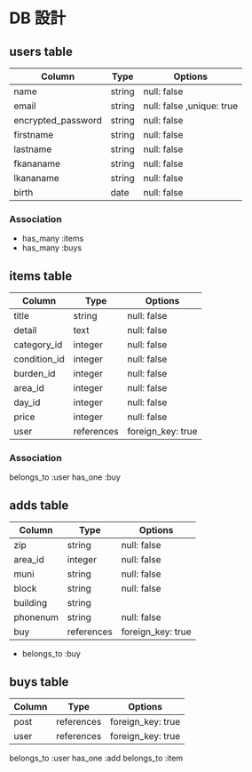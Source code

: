 # DB 設計

## users table

| Column             | Type                | Options                 |
|--------------------|---------------------|-------------------------|
| name           | string              | null: false             |
| email              | string              | null: false ,unique: true |
| encrypted_password | string              | null: false             |
| firstname          | string              | null: false             |
| lastname           | string              | null: false             |
| fkananame          | string              | null: false             |
| lkananame          | string              | null: false             |
| birth              | date                | null: false             |


### Association
* has_many :items
* has_many :buys

## items table

| Column                              | Type       | Options           |
|-------------------------------------|------------|-------------------|
| title                               | string     | null: false       |
| detail                              | text       | null: false       |
| category_id                         | integer    | null: false       |
| condition_id                        | integer    | null: false       |
| burden_id                           | integer    | null: false       |
| area_id                             | integer    | null: false       |
| day_id                              | integer    | null: false       |
| price                               | integer    | null: false       |
| user                                | references | foreign_key: true |

### Association
belongs_to :user
has_one :buy

## adds table

| Column                              | Type       | Options           |
|-------------------------------------|------------|-------------------|
| zip                                 | string     | null: false       |
| area_id                             | integer    | null: false       |
| muni                                | string     | null: false       |
| block                               | string     | null: false       |
| building                            | string     |                   |
| phonenum                            | string     | null: false       |
| buy                                 | references | foreign_key: true |

* belongs_to :buy

## buys table
| Column                              | Type       | Options           |
|-------------------------------------|------------|-------------------|
| post                                | references | foreign_key: true |
| user                                | references | foreign_key: true |

belongs_to :user
has_one :add
belongs_to :item